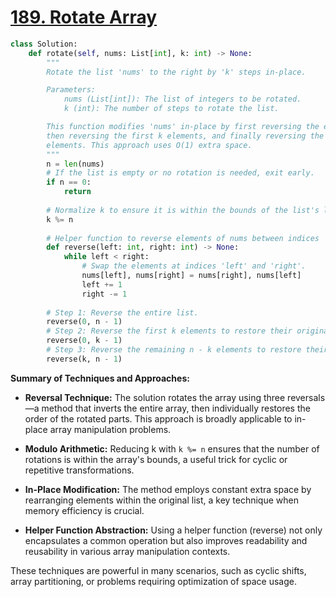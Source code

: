 # [189. Rotate Array](https://leetcode.com/problems/rotate-array/description/)

```python
class Solution:
    def rotate(self, nums: List[int], k: int) -> None:
        """
        Rotate the list 'nums' to the right by 'k' steps in-place.

        Parameters:
            nums (List[int]): The list of integers to be rotated.
            k (int): The number of steps to rotate the list.

        This function modifies 'nums' in-place by first reversing the entire list,
        then reversing the first k elements, and finally reversing the remaining
        elements. This approach uses O(1) extra space.
        """
        n = len(nums)
        # If the list is empty or no rotation is needed, exit early.
        if n == 0:
            return
        
        # Normalize k to ensure it is within the bounds of the list's length.
        k %= n
        
        # Helper function to reverse elements of nums between indices 'left' and 'right' inclusive.
        def reverse(left: int, right: int) -> None:
            while left < right:
                # Swap the elements at indices 'left' and 'right'.
                nums[left], nums[right] = nums[right], nums[left]
                left += 1
                right -= 1
        
        # Step 1: Reverse the entire list.
        reverse(0, n - 1)
        # Step 2: Reverse the first k elements to restore their original order.
        reverse(0, k - 1)
        # Step 3: Reverse the remaining n - k elements to restore their original order.
        reverse(k, n - 1)
```

**Summary of Techniques and Approaches:**

- **Reversal Technique:** The solution rotates the array using three reversals—a method that inverts the entire array, then individually restores the order of the rotated parts. This approach is broadly applicable to in-place array manipulation problems.

- **Modulo Arithmetic:** Reducing k with `k %= n` ensures that the number of rotations is within the array's bounds, a useful trick for cyclic or repetitive transformations.

- **In-Place Modification:** The method employs constant extra space by rearranging elements within the original list, a key technique when memory efficiency is crucial.

- **Helper Function Abstraction:** Using a helper function (reverse) not only encapsulates a common operation but also improves readability and reusability in various array manipulation contexts.

These techniques are powerful in many scenarios, such as cyclic shifts, array partitioning, or problems requiring optimization of space usage.